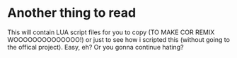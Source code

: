 # Another thing to read
This will contain LUA script files for you to copy (TO MAKE COR REMIX WOOOOOOOOOOOOOO!) or just to see how i scripted this (without going to the offical project).
Easy, eh? Or you gonna continue hating?
